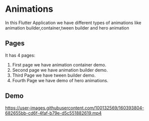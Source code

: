 # Animations

In this Flutter Application we have different types of animations like animation builder,container,tween builder and hero animation

## Pages

It has 4 pages:
   1. First page we have animation container demo.
   2. Second page we have animation builder demo.
   3. Third Page we have tween builder demo.
   4. Fourth Page we have demo of hero animations.

## Demo

https://user-images.githubusercontent.com/100132569/160393804-682655bb-cd6f-4faf-b79e-d5c551882619.mp4



